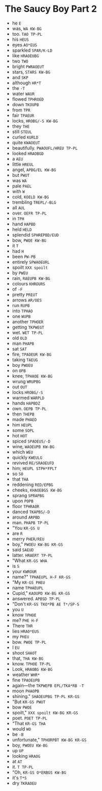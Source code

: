 # The Saucy Boy Part 2

* he `E`
* was, `WA KW-BG`
* too. `TAO TP-PL`
* his `HEUS`
* eyes `AO*EUS`
* sparkled `SPAR/K-LD`
* like `HRAOEUBG`
* two `TWO`
* bright `PWRAOEUT`
* stars, `STARS KW-BG`
* and `SKP`
* although `HR*T`
* the `-T`
* water `WAUR`
* flowed `TPHROED`
* down `TKOUPB`
* from `TPR`
* fair `TPAEUR`
* locks, `HROBG/-S KW-BG`
* they `THE`
* still `STEUL`
* curled `KURLD`
* quite `KWAOEUT`
* beautifully. `PWAOUFL/HREU TP-PL`
* looked `HRAOBGD`
* a `AEU`
* little `HREUL`
* angel, `APBG/EL KW-BG`
* but `PWUT`
* was `WA`
* pale `PAEL`
* with `W`
* cold, `KOELD KW-BG`
* trembling `TREPL/-BLG`
* all `AUL`
* over. `OEFR TP-PL`
* in `TPH`
* hand `HAPBD`
* held `HELD`
* splendid `SPHREPBD/EUD`
* bow, `PWOE KW-BG`
* it `T`
* had `H`
* been `PW-PB`
* entirely `SPWAOEURL`
* spoilt `XXX spoilt`
* by `PWEU`
* rain, `RAEUPB KW-BG`
* colours `KHROURS`
* of `-F`
* pretty `PREUT`
* arrows `AR/OES`
* run `RUPB`
* into `TPHAO`
* one `WUPB`
* another `TPHOER`
* getting `TKPWEGT`
* wet. `WET TP-PL`
* old `OLD`
* man `PHAPB`
* sat `SAT`
* fire, `TPAOEUR KW-BG`
* taking `TAEUG`
* boy `PWOEU`
* on `OPB`
* knee, `TPHAOE KW-BG`
* wrung `WRUPBG`
* out `OUT`
* locks `HROBG/-S`
* warmed `WARPLD`
* hands `HAPBDZ`
* own. `OEPB TP-PL`
* then `THEPB`
* made `PHAED`
* him `HEUPL`
* some `SOPL`
* hot `HOT`
* spiced `SPAOEUS/-D`
* wine, `WAOEUPB KW-BG`
* which `WEU`
* quickly `KWEULG`
* revived `RE/SRAOEUFD`
* him; `HEUPL STPH*FPLT`
* so `SO`
* that `THA`
* reddening `RED/EPBG`
* cheeks, `KHAOEBGS KW-BG`
* sprang `SPRAPBG`
* upon `POPB`
* floor `TPHRAOR`
* danced `TKAPBS/-D`
* around `ARPBD`
* man. `PHAPB TP-PL`
* "You `KR-GS U`
* are `R`
* merry `PHER/REU`
* boy," `PWOEU KW-BG KR-GS`
* said `SAEUD`
* latter. `HRAERT TP-PL`
* "What `KR-GS WHA`
* is `S`
* your `KWROUR`
* name?" `TPHAEUPL H-F KR-GS`
* "My `KR-GS PHEU`
* name `TPHAEUPL`
* Cupid," `KAOUPD KW-BG KR-GS`
* answered. `APBSD TP-PL`
* "Don't `KR-GS TKO*PB AE T*/SP-S`
* you `U`
* know `TPHOE`
* me? `PHE H-F`
* There `THR`
* lies `HRAO*EUS`
* my `PHEU`
* bow. `PWOE TP-PL`
* I `EU`
* shoot `SHAOT`
* that, `THA KW-BG`
* know. `TPHOE TP-PL`
* Look, `HRAOBG KW-BG`
* weather `WHR*`
* fine `TPAOEUPB`
* again—the `TKPWEPB EPL/TKA*RB -T`
* moon `PHAOPB`
* shining." `SHAOEUPBG TP-PL KR-GS`
* "But `KR-GS PWUT`
* bow `PWOE`
* spoilt," `XXX spoilt KW-BG KR-GS`
* poet. `POET TP-PL`
* "That `KR-GS THA`
* would `WO`
* be `-B`
* unfortunate," `TPHORPBT KW-BG KR-GS`
* boy, `PWOEU KW-BG`
* up `UP`
* looking `HRAOG`
* at `AT`
* it. `T TP-PL`
* "Oh, `KR-GS O*ERBGS KW-BG`
* it's `T*S`
* dry `TKRAOEU`
